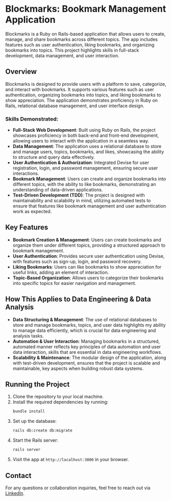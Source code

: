 
# Blockmarks: Bookmark Management Application

Blockmarks is a Ruby on Rails-based application that allows users to create, manage, and share bookmarks across different topics. The app includes features such as user authentication, liking bookmarks, and organizing bookmarks into topics. This project highlights skills in full-stack development, data management, and user interaction.

## Overview

Blockmarks is designed to provide users with a platform to save, categorize, and interact with bookmarks. It supports various features such as user authentication, organizing bookmarks into topics, and liking bookmarks to show appreciation. The application demonstrates proficiency in Ruby on Rails, relational database management, and user interface design.

### Skills Demonstrated:

- **Full-Stack Web Development**: Built using Ruby on Rails, the project showcases proficiency in both back-end and front-end development, allowing users to interact with the application in a seamless way.
- **Data Management**: The application uses a relational database to store and manage users, topics, bookmarks, and likes, showcasing the ability to structure and query data effectively.
- **User Authentication & Authorization**: Integrated Devise for user registration, login, and password management, ensuring secure user interactions.
- **Bookmark Management**: Users can create and organize bookmarks into different topics, with the ability to like bookmarks, demonstrating an understanding of data-driven applications.
- **Test-Driven Development (TDD)**: The project is designed with maintainability and scalability in mind, utilizing automated tests to ensure that features like bookmark management and user authentication work as expected.

## Key Features

- **Bookmark Creation & Management**: Users can create bookmarks and organize them under different topics, providing a structured approach to bookmark management.
- **User Authentication**: Provides secure user authentication using Devise, with features such as sign-up, login, and password recovery.
- **Liking Bookmarks**: Users can like bookmarks to show appreciation for useful links, adding an element of interaction.
- **Topic-Based Organization**: Allows users to categorize their bookmarks into specific topics for easier navigation and management.

## How This Applies to Data Engineering & Data Analysis

- **Data Structuring & Management**: The use of relational databases to store and manage bookmarks, topics, and user data highlights my ability to manage data efficiently, which is crucial for data engineering and analysis tasks.
- **Automation & User Interaction**: Managing bookmarks in a structured, automated manner reflects key principles of data automation and user data interaction, skills that are essential in data engineering workflows.
- **Scalability & Maintenance**: The modular design of the application, along with test-driven development, ensures that the project is scalable and maintainable, key aspects when building robust data systems.

## Running the Project

1. Clone the repository to your local machine.
2. Install the required dependencies by running:
   ```bash
   bundle install
   ```
3. Set up the database:
   ```bash
   rails db:create db:migrate
   ```
4. Start the Rails server:
   ```bash
   rails server
   ```
5. Visit the app at `http://localhost:3000` in your browser.

## Contact

For any questions or collaboration inquiries, feel free to reach out via [LinkedIn](https://www.linkedin.com/in/nathan-pena-995a7155/).
